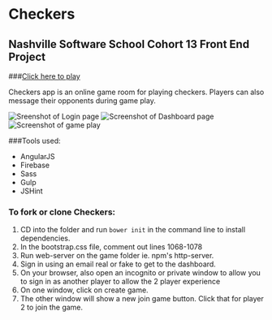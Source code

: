# Checkers
## Nashville Software School Cohort 13 Front End Project
###[Click here to play](http://hannahhall.github.io/checkers/#/)

Checkers app is an online game room for playing checkers. Players can also message their opponents during game play. 

![Sreenshot of Login page](https://raw.githubusercontent.com/hannahhall/checkers/master/game/img/login.png)
![Screenshot of Dashboard page](https://raw.githubusercontent.com/hannahhall/checkers/master/game/img/dashboard.png)
![Screenshot of game play](https://raw.githubusercontent.com/hannahhall/checkers/master/game/img/gameplay.png)

###Tools used: 
* AngularJS
* Firebase
* Sass
* Gulp
* JSHint

### To fork or clone Checkers:
1. CD into the folder and run ```bower init``` in the command line to install dependencies.
2. In the bootstrap.css file, comment out lines 1068-1078
2. Run web-server on the game folder ie. npm's http-server.
4. Sign in using an email real or fake to get to the dashboard.
5. On your browser, also open an incognito or private window to allow you to sign in as another player to allow the 2 player experience
6. On one window, click on create game. 
7. The other window will show a new join game button. Click that for player 2 to join the game.
